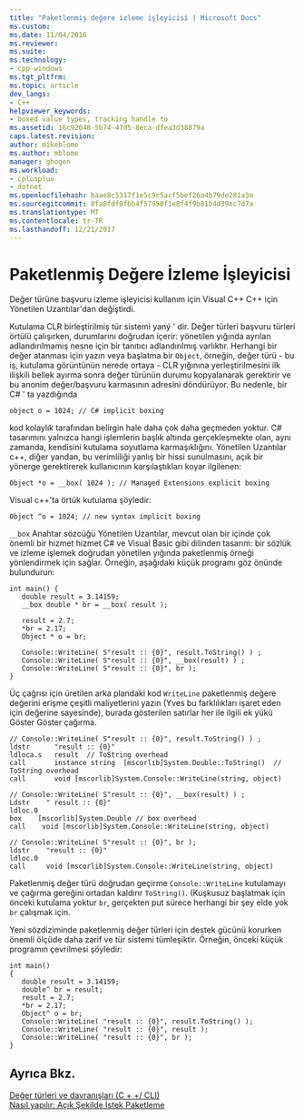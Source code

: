 ```yaml
---
title: "Paketlenmiş değere izleme işleyicisi | Microsoft Docs"
ms.custom: 
ms.date: 11/04/2016
ms.reviewer: 
ms.suite: 
ms.technology:
- cpp-windows
ms.tgt_pltfrm: 
ms.topic: article
dev_langs:
- C++
helpviewer_keywords:
- boxed value types, tracking handle to
ms.assetid: 16c92048-5b74-47d5-8eca-dfea3d38879a
caps.latest.revision: 
author: mikeblome
ms.author: mblome
manager: ghogen
ms.workload:
- cplusplus
- dotnet
ms.openlocfilehash: baae8c5317f1e5c9c5acf5bef26a4b79de281a3e
ms.sourcegitcommit: 8fa8fdf0fbb4f57950f1e8f4f9b81b4d39ec7d7a
ms.translationtype: MT
ms.contentlocale: tr-TR
ms.lasthandoff: 12/21/2017
---
```

# <a name="a-tracking-handle-to-a-boxed-value"></a>Paketlenmiş Değere İzleme İşleyicisi
Değer türüne başvuru izleme işleyicisi kullanım için Visual C++ C++ için Yönetilen Uzantılar'dan değiştirdi.  
  
 Kutulama CLR birleştirilmiş tür sistemi yaný ' dir. Değer türleri başvuru türleri örtülü çalışırken, durumlarını doğrudan içerir: yönetilen yığında ayrılan adlandırılmamış nesne için bir tanıtıcı adlandırılmış varlıktır. Herhangi bir değer atanması için yazın veya başlatma bir `Object`, örneğin, değer türü - bu iş, kutulama görüntünün nerede ortaya - CLR yığınına yerleştirilmesini ilk ilişkili bellek ayırma sonra değer türünün durumu kopyalanarak gerektirir ve bu anonim değer/başvuru karmasının adresini döndürüyor. Bu nedenle, bir C# ' ta yazdığında  
  
```  
object o = 1024; // C# implicit boxing  
```  
  
 kod kolaylık tarafından belirgin hale daha çok daha geçmeden yoktur. C# tasarımını yalnızca hangi işlemlerin başlık altında gerçekleşmekte olan, aynı zamanda, kendisini kutulama soyutlama karmaşıklığını. Yönetilen Uzantılar c++, diğer yandan, bu verimliliği yanlış bir hissi sunulmasını, açık bir yönerge gerektirerek kullanıcının karşılaştıkları koyar ilgilenen:  
  
```  
Object *o = __box( 1024 ); // Managed Extensions explicit boxing  
```  
  
 Visual c++'ta örtük kutulama şöyledir:  
  
```  
Object ^o = 1024; // new syntax implicit boxing  
```  
  
 `__box` Anahtar sözcüğü Yönetilen Uzantılar, mevcut olan bir içinde çok önemli bir hizmet hizmet C# ve Visual Basic gibi dilinden tasarım: bir sözlük ve izleme işlemek doğrudan yönetilen yığında paketlenmiş örneği yönlendirmek için sağlar. Örneğin, aşağıdaki küçük programı göz önünde bulundurun:  
  
```  
int main() {  
   double result = 3.14159;  
   __box double * br = __box( result );  
  
   result = 2.7;   
   *br = 2.17;     
   Object * o = br;  
  
   Console::WriteLine( S"result :: {0}", result.ToString() ) ;  
   Console::WriteLine( S"result :: {0}", __box(result) ) ;  
   Console::WriteLine( S"result :: {0}", br );  
}  
```  
  
 Üç çağrısı için üretilen arka plandaki kod `WriteLine` paketlenmiş değere değerini erişme çeşitli maliyetlerini yazın (Yves bu farklılıkları işaret eden için değerine sayesinde), burada gösterilen satırlar her ile ilgili ek yükü Göster Göster çağırma.  
  
```  
// Console::WriteLine( S"result :: {0}", result.ToString() ) ;  
ldstr      "result :: {0}"  
ldloca.s   result  // ToString overhead  
call       instance string  [mscorlib]System.Double::ToString()  // ToString overhead  
call       void [mscorlib]System.Console::WriteLine(string, object)  
  
// Console::WriteLine( S"result :: {0}", __box(result) ) ;  
Ldstr    " result :: {0}"  
ldloc.0  
box    [mscorlib]System.Double // box overhead  
call    void [mscorlib]System.Console::WriteLine(string, object)  
  
// Console::WriteLine( S"result :: {0}", br );  
ldstr    "result :: {0}"  
ldloc.0  
call     void [mscorlib]System.Console::WriteLine(string, object)  
```  
  
 Paketlenmiş değer türü doğrudan geçirme `Console::WriteLine` kutulamayı ve çağırma gereğini ortadan kaldırır `ToString()`. (Kuşkusuz başlatmak için önceki kutulama yoktur `br`, gerçekten put sürece herhangi bir şey elde yok `br` çalışmak için.  
  
 Yeni sözdiziminde paketlenmiş değer türleri için destek gücünü korurken önemli ölçüde daha zarif ve tür sistemi tümleşiktir. Örneğin, önceki küçük programın çevrilmesi şöyledir:  
  
```  
int main()  
{  
   double result = 3.14159;  
   double^ br = result;  
   result = 2.7;  
   *br = 2.17;  
   Object^ o = br;  
   Console::WriteLine( "result :: {0}", result.ToString() );  
   Console::WriteLine( "result :: {0}", result );  
   Console::WriteLine( "result :: {0}", br );  
}  
```  
  
## <a name="see-also"></a>Ayrıca Bkz.  
 [Değer türleri ve davranışları (C + +/ CLI)](../dotnet/value-types-and-their-behaviors-cpp-cli.md)   
 [Nasıl yapılır: Açık Şekilde İstek Paketleme](../dotnet/how-to-explicitly-request-boxing.md)